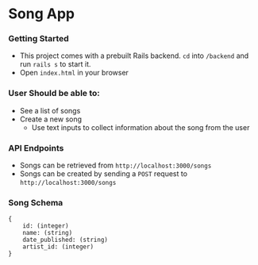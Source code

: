 # Song App

### Getting Started

- This project comes with a prebuilt Rails backend. `cd` into `/backend` and run `rails s` to start it.
- Open `index.html` in your browser

### User Should be able to:

- See a list of songs 
- Create a new song
    - Use text inputs to collect information about the song from the user

### API Endpoints
- Songs can be retrieved from `http://localhost:3000/songs`
- Songs can be created by sending a `POST` request to `http://localhost:3000/songs`

### Song Schema

```
{
    id: (integer)
    name: (string)
    date_published: (string)
    artist_id: (integer)
}
```


